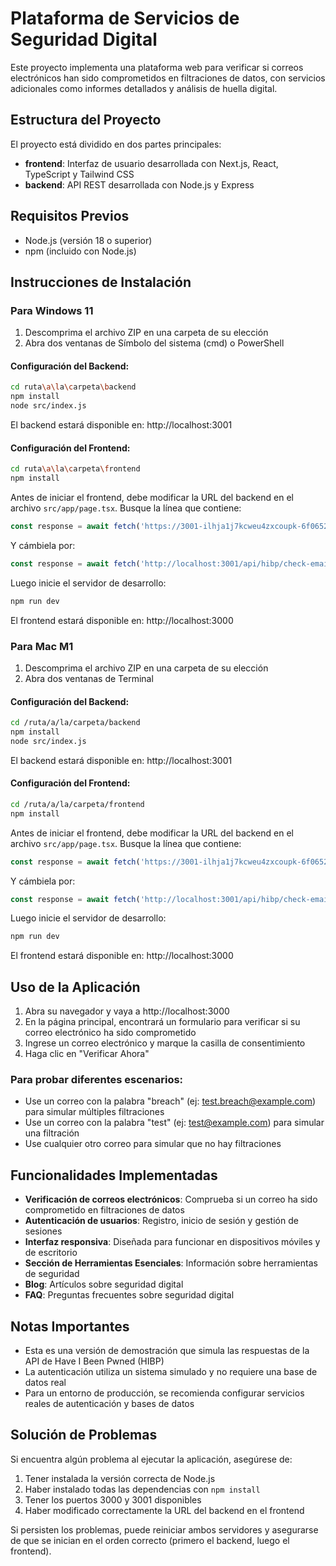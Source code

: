 # Plataforma de Servicios de Seguridad Digital

Este proyecto implementa una plataforma web para verificar si correos electrónicos han sido comprometidos en filtraciones de datos, con servicios adicionales como informes detallados y análisis de huella digital.

## Estructura del Proyecto

El proyecto está dividido en dos partes principales:

- **frontend**: Interfaz de usuario desarrollada con Next.js, React, TypeScript y Tailwind CSS
- **backend**: API REST desarrollada con Node.js y Express

## Requisitos Previos

- Node.js (versión 18 o superior)
- npm (incluido con Node.js)

## Instrucciones de Instalación

### Para Windows 11

1. Descomprima el archivo ZIP en una carpeta de su elección
2. Abra dos ventanas de Símbolo del sistema (cmd) o PowerShell

#### Configuración del Backend:

```bash
cd ruta\a\la\carpeta\backend
npm install
node src/index.js
```

El backend estará disponible en: http://localhost:3001

#### Configuración del Frontend:

```bash
cd ruta\a\la\carpeta\frontend
npm install
```

Antes de iniciar el frontend, debe modificar la URL del backend en el archivo `src/app/page.tsx`. Busque la línea que contiene:

```javascript
const response = await fetch('https://3001-ilhja1j7kcweu4zxcoupk-6f06528a.manusvm.computer/api/hibp/check-email', {
```

Y cámbiela por:

```javascript
const response = await fetch('http://localhost:3001/api/hibp/check-email', {
```

Luego inicie el servidor de desarrollo:

```bash
npm run dev
```

El frontend estará disponible en: http://localhost:3000

### Para Mac M1

1. Descomprima el archivo ZIP en una carpeta de su elección
2. Abra dos ventanas de Terminal

#### Configuración del Backend:

```bash
cd /ruta/a/la/carpeta/backend
npm install
node src/index.js
```

El backend estará disponible en: http://localhost:3001

#### Configuración del Frontend:

```bash
cd /ruta/a/la/carpeta/frontend
npm install
```

Antes de iniciar el frontend, debe modificar la URL del backend en el archivo `src/app/page.tsx`. Busque la línea que contiene:

```javascript
const response = await fetch('https://3001-ilhja1j7kcweu4zxcoupk-6f06528a.manusvm.computer/api/hibp/check-email', {
```

Y cámbiela por:

```javascript
const response = await fetch('http://localhost:3001/api/hibp/check-email', {
```

Luego inicie el servidor de desarrollo:

```bash
npm run dev
```

El frontend estará disponible en: http://localhost:3000

## Uso de la Aplicación

1. Abra su navegador y vaya a http://localhost:3000
2. En la página principal, encontrará un formulario para verificar si su correo electrónico ha sido comprometido
3. Ingrese un correo electrónico y marque la casilla de consentimiento
4. Haga clic en "Verificar Ahora"

### Para probar diferentes escenarios:

- Use un correo con la palabra "breach" (ej: test.breach@example.com) para simular múltiples filtraciones
- Use un correo con la palabra "test" (ej: test@example.com) para simular una filtración
- Use cualquier otro correo para simular que no hay filtraciones

## Funcionalidades Implementadas

- **Verificación de correos electrónicos**: Comprueba si un correo ha sido comprometido en filtraciones de datos
- **Autenticación de usuarios**: Registro, inicio de sesión y gestión de sesiones
- **Interfaz responsiva**: Diseñada para funcionar en dispositivos móviles y de escritorio
- **Sección de Herramientas Esenciales**: Información sobre herramientas de seguridad
- **Blog**: Artículos sobre seguridad digital
- **FAQ**: Preguntas frecuentes sobre seguridad digital

## Notas Importantes

- Esta es una versión de demostración que simula las respuestas de la API de Have I Been Pwned (HIBP)
- La autenticación utiliza un sistema simulado y no requiere una base de datos real
- Para un entorno de producción, se recomienda configurar servicios reales de autenticación y bases de datos

## Solución de Problemas

Si encuentra algún problema al ejecutar la aplicación, asegúrese de:

1. Tener instalada la versión correcta de Node.js
2. Haber instalado todas las dependencias con `npm install`
3. Tener los puertos 3000 y 3001 disponibles
4. Haber modificado correctamente la URL del backend en el frontend

Si persisten los problemas, puede reiniciar ambos servidores y asegurarse de que se inician en el orden correcto (primero el backend, luego el frontend).
